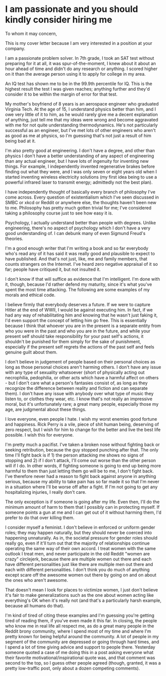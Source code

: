# I am passionate and you should kindly consider hiring me

To whom it may concern,

This is my cover letter because I am very interested in a position at your
company.

I am a passionate problem solver. In 7th grade, I took an SAT test without
preparing for it at all, it was spur-of-the-moment, I knew about it about an
hour ahead of time and didn't do any research or anything. I scored higher on it
than the average person using it to apply for college in my area.

An IQ test has shown me to be in the 99.9th percentile for IQ. This is the
highest result the test I was given reaches; anything further and they'd
consider it to be within the margin of error for that test.

My mother's boyfriend of 8 years is an aerospace engineer who graduated Virginia
Tech. At the age of 15, I understand physics better than him, and I owe very
little of it to him, as he would rarely give me a decent explanation of
anything, just tell me that my ideas were wrong and become aggravated with me
for not quite understanding thermodynamics. He's not particularly successful as
an engineer, but I've met lots of other engineers who aren't as good as me at
physics, so I'm guessing that's not just a result of him being bad at it.

I'm also pretty good at engineering. I don't have a degree, and other than
physics I don't have a better understanding of any aspect of engineering than
any actual engineer, but I have lots of ingenuity for inventing new things. For
example, I independently invented regenerative brakes before finding out what
they were, and I was only seven or eight years old when I started inventing
wireless electricity solutions (my first idea being to use a powerful infrared
laser to transmit energy; admittedly not the best plan).

I have independently thought of basically every branch of philosophy I've come
across. Every question of existentialism which I've seen discussed in SMBC or
xkcd or Reddit or anywhere else, the thoughts haven't been new to me. Philosophy
has pretty much gotten trivial for me; I've considered taking a philosophy
course just to see how easy it is.

Psychology, I actually understand better than people with degrees. Unlike
engineering, there's no aspect of psychology which I don't have a very good
understanding of. I can debunk many of even Sigmund Freud's theories.

I'm a good enough writer that I'm writing a book and so far everybody who's read
any of it has said it was really good and plausible to expect to have published.
And that's not just, like, me and family members, that counts strangers on the
Internet. I've heard zero negative appraisal of it so far; people have critiqued
it, but not insulted it.

I don't know if that will suffice as evidence that I'm intelligent. I'm done
with it, though, because I'd rather defend my maturity, since it's what you've
spent the most time attacking. The following are some examples of my morals and
ethical code.

I believe firmly that everybody deserves a future. If we were to capture Hitler
at the end of WWII, I would be against executing him. In fact, if we had any way
of rehabilitating him and knowing that he wasn't just faking it, I'd even
support the concept of letting him go free. This is essentially because I think
that whoever you are in the present is a separate entity from who you were in
the past and who you are in the future, and while your present self should take
responsibility for your past self's actions, it shouldn't be punished for them
simply for the sake of punishment, especially if the present self regrets the
actions of the past self and feels genuine guilt about them.

I don't believe in judgement of people based on their personal choices as long
as those personal choices aren't harming others. I don't have any issue with any
type of sexuality whatsoever (short of physically acting out necrophilia,
pedophilia, or other acts which have a harmful affect on others - but I don't
care what a person's fantasies consist of, as long as they recognize the
difference between reality and fiction and can separate them). I don't have any
issue with anybody over what type of music they listen to, or clothes they wear,
etc. I know that's not really an impressive moral, but it's unfortunately rare;
a great many people, especially those my age, are judgmental about these things.

I love everyone, even people I hate. I wish my worst enemies good fortune and
happiness. Rick Perry is a vile, piece of shit human being, deserving of zero
respect, but I wish for him to change for the better and live the best life
possible. I wish this for everyone.

I'm pretty much a pacifist. I've taken a broken nose without fighting back or
seeking retribution, because the guy stopped punching after that. The only time
I'll fight back is if 1) the person attacking me shows no signs of stopping and
2) if I don't attack, I'll come out worse than the other person will if I do. In
other words, if fighting someone is going to end up being more harmful to them
than just letting them go will be to me, I don't fight back. I've therefore
never had a reason to fight back against anyone in anything serious, because my
ability to take pain has so far made it so that I'm never in a situation where
I'll be worse off after a fight. If I'm not going to get any hospitalizing
injuries, I really don't care.

The only exception is if someone is going after my life. Even then, I'll do the
minimum amount of harm to them that I possibly can in protecting myself. If
someone points a gun at me and I can get out of it without harming them, I'd
prefer to do that over killing them.

I consider myself a feminist. I don't believe in enforced or uniform gender
roles; they may happen naturally, but they should never be coerced into
happening unnaturally. As in, the societal pressure for gender roles should
really go, even if it'll turn out that the majority of relationships continue
operating the same way of their own accord. I treat women with the same outlook
I treat men, and never participate in the old Reddit "women are crazy"
circlejerk, because there are multiple women out there and each have different
personalities just like there are multiple men out there and each with different
personalities. I don't think you do much of anything except scare off the
awesome women out there by going on and on about the ones who aren't awesome.

That doesn't mean I look for places to victimize women, I just don't believe
it's fair to make generalizations such as the one about women acting like
everything's OK when it's really not (and that's a particularly harsh example,
because all humans do that).

I'm kind of tired of citing these examples and I'm guessing you're getting tired
of reading them, if you've even made it this far. In closing, the people who
know me in real life all respect me, as do a great many people in the Reddit
brony community, where I spend most of my time and where I'm pretty known for
being helpful around the community. A lot of people in my segment of the
community are depressed or going through hard times, and I spend a lot of time
giving advice and support to people there. Yesterday someone quoted a case of me
doing this in a post asking everyone what their favorite
motivational/inspirational quote was, and that comment was second to the top, so
I guess other people agreed (though, granted, it was a pretty low-traffic post,
only about a dozen competing comments).

